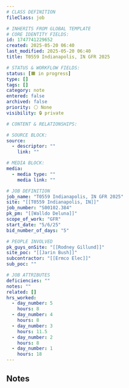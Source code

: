 ```yaml
---
# CLASS DEFINITION
fileClass: job

# INHERITS FROM GLOBAL TEMPLATE
# CORE IDENTITY FIELDS:
id: 1747741229652
created: 2025-05-20 06:40
last_modified: 2025-05-20 06:40
title: T0559 Indianapolis, IN GFR 2025

# STATUS & WORKFLOW FIELDS:
status: [🟧 in progress]
type: []
tags: []
category: note
entered: false
archived: false
priority: ⚪ None
visibility: 🔒 private

# CONTENT & RELATIONSHIPS:

# SOURCE BLOCK:
source:
  - descriptor: ""
    link: ""

# MEDIA BLOCK:
media:
  - media type: ""
    media link: ""

# JOB DEFINITION
job_name: "T0559 Indianapolis, IN GFR 2025"
site: "[[T0559 Indianapolis, IN]]"
job_number: "S00102.384"
pk_pm: "[[Walldo Deluna]]"
scope_of_work: "GFR"
start_date: "5/6/25"
bid_number_of_days: "5"

# PEOPLE INVOLVED
pk_guys_onSite: "[[Rodney Gillund]]"
site_poc: "[[Jarin Bush]]"
subcontractor: "[[Ermco Elec]]"
sub_poc: ""

# JOB ATTRIBUTES
deficiencies: ""
notes: ""
related: []
hrs_worked:
  - day_number: 5
    hours: 8
  - day_number: 4
    hours: 8
  - day_number: 3
    hours: 11.5
  - day_number: 2
    hours: 8
  - day_number: 1
    hours: 18
---
```


## Notes